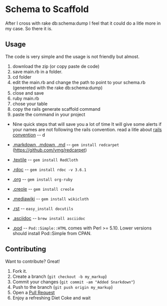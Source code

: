 Schema to Scaffold
==================

After I cross with rake db:schema:dump I feel that it could do a litle more in my case. So there it is.

Usage
-------

The code is very simple and the usage is not friendly but almost.

1. download the zip (or copy paste de code) 
2. save main.rb in a folder.
3. cd folder
4. edit the main.rb and change the path to point to your schema.rb  (genereted with the rake db:schema:dump)
5. close and save
6. ruby main.rb 
7. chose your table
8. copy the rails generate scaffold command
9. paste the command in your project

* Nine quick steps that will save you a lot of time
It will give some alerts if your names are not following the rails convention.
read a litle about [rails convention](http://itsignals.cascadia.com.au/?p=7) -- d 

* [.markdown, .mdown, .md](http://daringfireball.net/projects/markdown/) -- `gem install redcarpet` (https://github.com/vmg/redcarpet)
* [.textile](http://www.textism.com/tools/textile/) -- `gem install RedCloth`
* [.rdoc](http://rdoc.sourceforge.net/) -- `gem install rdoc -v 3.6.1`
* [.org](http://orgmode.org/) -- `gem install org-ruby`
* [.creole](http://wikicreole.org/) -- `gem install creole`
* [.mediawiki](http://www.mediawiki.org/wiki/Help:Formatting) -- `gem install wikicloth`
* [.rst](http://docutils.sourceforge.net/rst.html) -- `easy_install docutils`
* [.asciidoc](http://www.methods.co.nz/asciidoc/) -- `brew install asciidoc`
* [.pod](http://search.cpan.org/dist/perl/pod/perlpod.pod) -- `Pod::Simple::HTML`
  comes with Perl >= 5.10. Lower versions should install Pod::Simple from CPAN.


Contributing
------------

Want to contribute? Great!

1. Fork it.
2. Create a branch (`git checkout -b my_markup`)
3. Commit your changes (`git commit -am "Added Snarkdown"`)
4. Push to the branch (`git push origin my_markup`)
5. Open a [Pull Request][1]
6. Enjoy a refreshing Diet Coke and wait

[1]: http://github.com/frenesim/schema_to_scaffold/pulls

